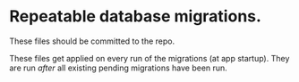 # Repeatable database migrations.

These files should be committed to the repo.

These files get applied on every run of the migrations (at app startup).  They are run *after* all existing pending migrations have been run.